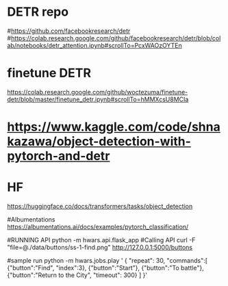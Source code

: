 # DETR repo
#https://github.com/facebookresearch/detr
#https://colab.research.google.com/github/facebookresearch/detr/blob/colab/notebooks/detr_attention.ipynb#scrollTo=PcxWAOzOYTEn

# finetune DETR
https://colab.research.google.com/github/woctezuma/finetune-detr/blob/master/finetune_detr.ipynb#scrollTo=hMMXcsU8MCIa

# https://www.kaggle.com/code/shnakazawa/object-detection-with-pytorch-and-detr

# HF
https://huggingface.co/docs/transformers/tasks/object_detection

#Albumentations
https://albumentations.ai/docs/examples/pytorch_classification/

#RUNNING API
python -m hwars.api.flask_app
#Calling API
curl -F "file=@./data/buttons/ss-1-find.png" http://127.0.0.1:5000/buttons

#sample run
python -m hwars.jobs.play '
{
  "repeat": 30,
  "commands":[
    {"button":"Find", "index":3},
    {"button":"Start"},
    {"button":"To battle"},
    {"button":"Return to the City", "timeout": 300}
  ]
}'

